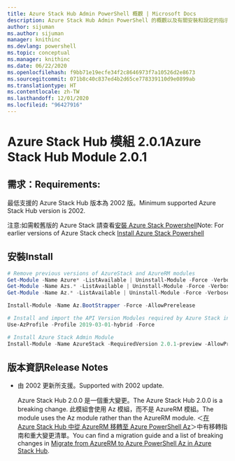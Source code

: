 ```yaml
---
title: Azure Stack Hub Admin PowerShell 概觀 | Microsoft Docs
description: Azure Stack Hub Admin PowerShell 的概觀以及有關安裝和設定的指示。
author: sijuman
ms.author: sijuman
manager: knithinc
ms.devlang: powershell
ms.topic: conceptual
ms.manager: knithinc
ms.date: 06/22/2020
ms.openlocfilehash: f9bb71e19ecfe34f2c8646973f7a10526d2e8673
ms.sourcegitcommit: 071b8c40c837ed4b2d65ce778339110d9e0899ab
ms.translationtype: HT
ms.contentlocale: zh-TW
ms.lasthandoff: 12/01/2020
ms.locfileid: "96427916"
---
```

# <a name="azure-stack-hub-module-201"></a><span data-ttu-id="2c95b-103">Azure Stack Hub 模組 2.0.1</span><span class="sxs-lookup"><span data-stu-id="2c95b-103">Azure Stack Hub Module 2.0.1</span></span>

## <a name="requirements"></a><span data-ttu-id="2c95b-104">需求：</span><span class="sxs-lookup"><span data-stu-id="2c95b-104">Requirements:</span></span>

<span data-ttu-id="2c95b-105">最低支援的 Azure Stack Hub 版本為 2002 版。</span><span class="sxs-lookup"><span data-stu-id="2c95b-105">Minimum supported Azure Stack Hub version is 2002.</span></span>

<span data-ttu-id="2c95b-106">注意:如需較舊版的 Azure Stack 請查看[安裝 Azure Stack Powershell](/azure/azure-stack/azure-stack-powershell-install#install-azure-stack-powershell)</span><span class="sxs-lookup"><span data-stu-id="2c95b-106">Note: For earlier versions of Azure Stack check [Install Azure Stack Powershell](/azure/azure-stack/azure-stack-powershell-install#install-azure-stack-powershell)</span></span>

## <a name="install"></a><span data-ttu-id="2c95b-107">安裝</span><span class="sxs-lookup"><span data-stu-id="2c95b-107">Install</span></span>

```powershell
# Remove previous versions of AzureStack and AzureRM modules
Get-Module -Name Azure* -ListAvailable | Uninstall-Module -Force -Verbose -ErrorAction Continue
Get-Module -Name Azs.* -ListAvailable | Uninstall-Module -Force -Verbose -ErrorAction Continue
Get-Module -Name Az.* -ListAvailable | Uninstall-Module -Force -Verbose -ErrorAction Continue

Install-Module -Name Az.BootStrapper -Force -AllowPrerelease

# Install and import the API Version Modules required by Azure Stack into the current PowerShell session.
Use-AzProfile -Profile 2019-03-01-hybrid -Force

# Install Azure Stack Admin Module
Install-Module -Name AzureStack -RequiredVersion 2.0.1-preview -AllowPrerelease
```


## <a name="release-notes"></a><span data-ttu-id="2c95b-108">版本資訊</span><span class="sxs-lookup"><span data-stu-id="2c95b-108">Release Notes</span></span>

* <span data-ttu-id="2c95b-109">由 2002 更新所支援。</span><span class="sxs-lookup"><span data-stu-id="2c95b-109">Supported with 2002 update.</span></span>  

  <span data-ttu-id="2c95b-110">Azure Stack Hub 2.0.0 是一個重大變更。</span><span class="sxs-lookup"><span data-stu-id="2c95b-110">The Azure Stack Hub 2.0.0 is a breaking change.</span></span> <span data-ttu-id="2c95b-111">此模組會使用 Az 模組，而不是 AzureRM 模組。</span><span class="sxs-lookup"><span data-stu-id="2c95b-111">The module uses the Az module rather than the AzureRM module.</span></span> <span data-ttu-id="2c95b-112">＜[在 Azure Stack Hub 中從 AzureRM 移轉至 Azure PowerShell Az](/azure-stack/operator/azure-stack-powershell-install)＞中有移轉指南和重大變更清單。</span><span class="sxs-lookup"><span data-stu-id="2c95b-112">You can find a migration guide and a list of breaking changes in [Migrate from AzureRM to Azure PowerShell Az in Azure Stack Hub](/azure-stack/operator/azure-stack-powershell-install).</span></span>